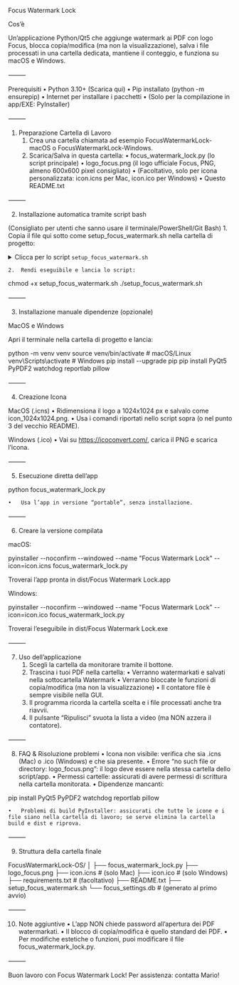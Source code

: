 Focus Watermark Lock

Cos’è

Un’applicazione Python/Qt5 che aggiunge watermark ai PDF con logo Focus, blocca copia/modifica (ma non la visualizzazione), salva i file processati in una cartella dedicata, mantiene il conteggio, e funziona su macOS e Windows.

⸻

Prerequisiti
	•	Python 3.10+ (Scarica qui)
	•	Pip installato (python -m ensurepip)
	•	Internet per installare i pacchetti
	•	(Solo per la compilazione in app/EXE: PyInstaller)

⸻

1. Preparazione Cartella di Lavoro
	1.	Crea una cartella chiamata ad esempio FocusWatermarkLock-macOS o FocusWatermarkLock-Windows.
	2.	Scarica/Salva in questa cartella:
	•	focus_watermark_lock.py (lo script principale)
	•	logo_focus.png (il logo ufficiale Focus, PNG, almeno 600x600 pixel consigliato)
	•	(Facoltativo, solo per icona personalizzata: icon.icns per Mac, icon.ico per Windows)
	•	Questo README.txt

⸻

2. Installazione automatica tramite script bash

(Consigliato per utenti che sanno usare il terminale/PowerShell/Git Bash)
	1.	Copia il file qui sotto come setup_focus_watermark.sh nella cartella di progetto:

<details>
<summary>Clicca per lo script <code>setup_focus_watermark.sh</code></summary>


#!/bin/bash

APPNAME="Focus Watermark Lock"
PYFILE="focus_watermark_lock.py"
LOGO_PNG="logo_focus.png"

echo ""
echo "========== Focus Watermark Lock Setup =========="
echo "OS Detected: $(uname)"

# STEP 1: Ambiente virtuale
if [ ! -d "venv" ]; then
    echo "[*] Creo ambiente virtuale..."
    python3 -m venv venv || python -m venv venv
fi

# Attiva virtualenv
if [[ "$OSTYPE" == "darwin"* ]]; then
    source venv/bin/activate
else
    source venv/Scripts/activate
fi

# STEP 2: Dipendenze
echo "[*] Aggiorno pip e installo dipendenze..."
pip install --upgrade pip
pip install PyQt5 PyPDF2 watchdog reportlab pillow pyinstaller

# STEP 3: Icona
if [[ "$OSTYPE" == "darwin"* ]]; then
    # MAC: crea icon.icns se non esiste
    if [ ! -f "icon.icns" ]; then
        echo "[*] Creo icona .icns dal logo..."
        if [ ! -f "icon_1024x1024.png" ]; then
            cp "$LOGO_PNG" icon_1024x1024.png
        fi
        mkdir -p icon.iconset
        sips -z 16 16     icon_1024x1024.png --out icon.iconset/icon_16x16.png
        sips -z 32 32     icon_1024x1024.png --out icon.iconset/icon_16x16@2x.png
        sips -z 32 32     icon_1024x1024.png --out icon.iconset/icon_32x32.png
        sips -z 64 64     icon_1024x1024.png --out icon.iconset/icon_32x32@2x.png
        sips -z 128 128   icon_1024x1024.png --out icon.iconset/icon_128x128.png
        sips -z 256 256   icon_1024x1024.png --out icon.iconset/icon_128x128@2x.png
        sips -z 256 256   icon_1024x1024.png --out icon.iconset/icon_256x256.png
        sips -z 512 512   icon_1024x1024.png --out icon.iconset/icon_256x256@2x.png
        sips -z 512 512   icon_1024x1024.png --out icon.iconset/icon_512x512.png
        cp icon_1024x1024.png icon.iconset/icon_512x512@2x.png
        iconutil -c icns icon.iconset
        echo "    -> Creato icon.icns"
    fi
    ICON="--icon=icon.icns"
else
    # WINDOWS: controlla presenza icon.ico
    if [ ! -f "icon.ico" ]; then
        echo "[!] Non hai icon.ico. Creala su icoconvert.com dal logo_focus.png"
        ICON=""
    else
        ICON="--icon=icon.ico"
    fi
fi

# STEP 4: Compilazione con PyInstaller
echo "[*] Compilo l'app con PyInstaller..."
if [[ "$OSTYPE" == "darwin"* ]]; then
    pyinstaller --noconfirm --windowed --name "$APPNAME" $ICON "$PYFILE"
    echo "-> Troverai l'app in dist/$APPNAME.app"
else
    pyinstaller --noconfirm --windowed --name "$APPNAME" $ICON "$PYFILE"
    echo "-> Troverai l'app in dist/$APPNAME.exe"
fi

echo ""
echo "========== Setup completato! =========="
echo "Per avviare in modalità portable: "
echo "    source venv/bin/activate && python $PYFILE"
echo ""

</details>


	2.	Rendi eseguibile e lancia lo script:

chmod +x setup_focus_watermark.sh
./setup_focus_watermark.sh



⸻

3. Installazione manuale dipendenze (opzionale)

MacOS e Windows

Apri il terminale nella cartella di progetto e lancia:

python -m venv venv
source venv/bin/activate        # macOS/Linux
venv\Scripts\activate           # Windows
pip install --upgrade pip
pip install PyQt5 PyPDF2 watchdog reportlab pillow


⸻

4. Creazione Icona

MacOS (.icns)
	•	Ridimensiona il logo a 1024x1024 px e salvalo come icon_1024x1024.png.
	•	Usa i comandi riportati nello script sopra (o nel punto 3 del vecchio README).

Windows (.ico)
	•	Vai su https://icoconvert.com/, carica il PNG e scarica l’icona.

⸻

5. Esecuzione diretta dell’app

python focus_watermark_lock.py

	•	Usa l’app in versione “portable”, senza installazione.

⸻

6. Creare la versione compilata

macOS:

pyinstaller --noconfirm --windowed --name "Focus Watermark Lock" --icon=icon.icns focus_watermark_lock.py

Troverai l’app pronta in dist/Focus Watermark Lock.app

Windows:

pyinstaller --noconfirm --windowed --name "Focus Watermark Lock" --icon=icon.ico focus_watermark_lock.py

Troverai l’eseguibile in dist/Focus Watermark Lock.exe

⸻

7. Uso dell’applicazione
	1.	Scegli la cartella da monitorare tramite il bottone.
	2.	Trascina i tuoi PDF nella cartella:
	•	Verranno watermarkati e salvati nella sottocartella Watermark
	•	Verranno bloccate le funzioni di copia/modifica (ma non la visualizzazione)
	•	Il contatore file è sempre visibile nella GUI.
	3.	Il programma ricorda la cartella scelta e i file processati anche tra riavvii.
	4.	Il pulsante “Ripulisci” svuota la lista a video (ma NON azzera il contatore).

⸻

8. FAQ & Risoluzione problemi
	•	Icona non visibile: verifica che sia .icns (Mac) o .ico (Windows) e che sia presente.
	•	Errore “no such file or directory: logo_focus.png”: il logo deve essere nella stessa cartella dello script/app.
	•	Permessi cartelle: assicurati di avere permessi di scrittura nella cartella monitorata.
	•	Dipendenze mancanti:

pip install PyQt5 PyPDF2 watchdog reportlab pillow


	•	Problemi di build PyInstaller: assicurati che tutte le icone e i file siano nella cartella di lavoro; se serve elimina la cartella build e dist e riprova.

⸻

9. Struttura della cartella finale

FocusWatermarkLock-OS/
│
├── focus_watermark_lock.py
├── logo_focus.png
├── icon.icns   # (solo Mac)
├── icon.ico    # (solo Windows)
├── requirements.txt  # (facoltativo)
├── README.txt
├── setup_focus_watermark.sh
└── focus_settings.db  # (generato al primo avvio)


⸻

10. Note aggiuntive
	•	L’app NON chiede password all’apertura dei PDF watermarkati.
	•	Il blocco di copia/modifica è quello standard dei PDF.
	•	Per modifiche estetiche o funzioni, puoi modificare il file focus_watermark_lock.py.

⸻

Buon lavoro con Focus Watermark Lock!
Per assistenza: contatta Mario!
